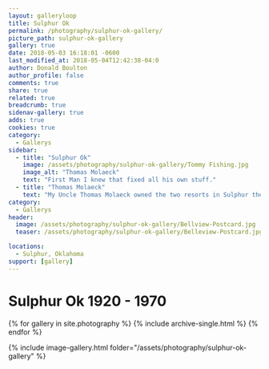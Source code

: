 ```yaml
---
layout: galleryloop
title: Sulphur Ok
permalink: /photography/sulphur-ok-gallery/
picture_path: sulphur-ok-gallery
gallery: true
date: 2018-05-03 16:18:01 -0600
last_modified_at: 2018-05-04T12:42:38-04:0
author: Donald Boulton
author_profile: false
comments: true
share: true
related: true
breadcrumb: true
sidenav-gallery: true
adds: true
cookies: true
category:
  - Gallerys
sidebar:
  - title: "Sulphur Ok"
    image: /assets/photography/sulphur-ok-gallery/Tommy Fishing.jpg
    image_alt: "Thomas Molaeck"
    text: "First Man I knew that fixed all his own stuff."
  - title: "Thomas Molaeck"
    text: "My Uncle Thomas Molaeck owned the two resorts in Sulphur the Vendome and Belview. Spent every summer helping with the pools and resorts started painting the pools with white wash when I was 3. First Man I knew that fixed all his own stuff. If you own it you better be able to fix it!"
category:
  - Gallerys
header:
  image: /assets/photography/sulphur-ok-gallery/Bellview-Postcard.jpg
  teaser: /assets/photography/sulphur-ok-gallery/Belleview-Postcard.jpg

locations:
  - Sulphur, Oklahoma
support: [gallery]
---
```

# Sulphur Ok 1920 - 1970

{% for gallery in site.photography %}
  {% include archive-single.html %}
{% endfor %}

{% include image-gallery.html folder="/assets/photography/sulphur-ok-gallery" %}